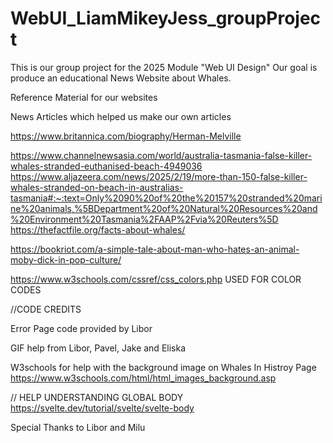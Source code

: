 # WebUI_LiamMikeyJess_groupProject
This is our group project for the 2025 Module "Web UI Design"
Our goal is produce an educational News Website about Whales.

Reference Material for our websites

News Articles which helped us make our own articles 

https://www.britannica.com/biography/Herman-Melville

https://www.channelnewsasia.com/world/australia-tasmania-false-killer-whales-stranded-euthanised-beach-4949036
https://www.aljazeera.com/news/2025/2/19/more-than-150-false-killer-whales-stranded-on-beach-in-australias-tasmania#:~:text=Only%2090%20of%20the%20157%20stranded%20marine%20animals,%5BDepartment%20of%20Natural%20Resources%20and%20Environment%20Tasmania%2FAAP%2Fvia%20Reuters%5D
https://thefactfile.org/facts-about-whales/

https://bookriot.com/a-simple-tale-about-man-who-hates-an-animal-moby-dick-in-pop-culture/

https://www.w3schools.com/cssref/css_colors.php
USED FOR COLOR CODES

//CODE CREDITS

Error Page code provided by Libor

GIF help from Libor, Pavel, Jake and Eliska

W3schools for help with the background image on Whales In Histroy Page
https://www.w3schools.com/html/html_images_background.asp

// HELP UNDERSTANDING GLOBAL BODY
https://svelte.dev/tutorial/svelte/svelte-body

Special Thanks to Libor and Milu